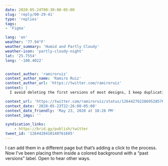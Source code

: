 ```yaml
---
date: 2020-05-24T00:30:08-05:00
slug: 'reply/00-29-41'
type: 'replies'
tags:
- 'Figma'

lang: 'en'
weather: '77.94°F'
weather_summary: 'Humid and Partly Cloudy'
weather-icon: 'partly-cloudy-night'
lat: '25.7554'
long: '-100.4022'


context_author: 'ramiroruiz'
context_author_name: 'Ramiro Ruiz'
context_author_url: 'https://twitter.com/ramiroruiz'
context: |
  I avoid deleting the first versions of most designs, I keep duplicating artboards and iterate on the new ones. But I want to make it clear which are the old ones so I don’t confuse people or comment on past versions.

context_url: 'https://twitter.com/ramiroruiz/status/1264427622869528576?s=12'
context_date: '2020-05-23T22:26:00-05:00'
context_date_friendly: 'May 23, 2020 at 10:26 PM'
context_imgs: ''

syndication_links:
    - https://brid.gy/publish/twitter
tweet_id: '1264428410148761605'
---
```

I can add them in a different page but that’s adding a click to the process. Now I’ve been placing them inside a colored background with a “past versions” label. Open to hear other ways. 